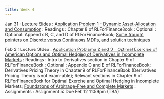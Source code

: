 ```yaml
---
title: Week 4
---
```



Jan 31
: Lecture Slides
  : [Application Problem 1 - Dynamic Asset-Allocation and Consumption](https://github.com/coverdrive/technical-documents/blob/master/finance/cme241/Tour-AssetAlloc.pdf)
: Readings
  : Chapter 8 of RLForFinanceBook
: Optional
  : Optional: Appendix B, C, and D of RLForFinanceBook; 
[Some (rough) pointers on Discrete versus Continuous MDPs, and solution techniques](https://github.com/coverdrive/technical-documents/blob/master/finance/cme241/DiscreteVSContinuous.pdf)

Feb 2
: Lecture Slides
  : [Application Problems 2 and 3 - Optimal Exercise of American Options and Optimal Hedging of Derivatives in Incomplete Markets](https://github.com/coverdrive/technical-documents/blob/master/finance/cme241/Tour-Deriv.pdf)
: Readings
  : Intro to Derivatives section in Chapter 9 of RLForFinanceBook
: Optional
  : Appendix C and E of RLForFinanceBook; Derivatives Pricing Theory in Chapter 9 of RLForFinanceBook (Derivatives Pricing Theory is not exam-able); Relevant sections in Chapter 9 of RLForFinanceBook for Optimal Exercise and Optimal Hedging in Incomplete Markets; [Foundations of Arbitrage-Free and Complete Markets](https://github.com/coverdrive/technical-documents/blob/master/finance/ArbitrageCompleteness.pdf)
: Assignments
  : Assignment 5: Due Feb 12 11:59pm (TBA)
